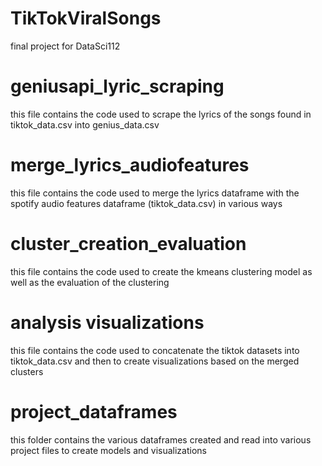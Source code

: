 # TikTokViralSongs
final project for DataSci112

# geniusapi_lyric_scraping
this file contains the code used to scrape the lyrics of the songs found in tiktok_data.csv into genius_data.csv

# merge_lyrics_audiofeatures
this file contains the code used to merge the lyrics dataframe with the spotify audio features dataframe (tiktok_data.csv) in various ways 

# cluster_creation_evaluation
this file contains the code used to create the kmeans clustering model as well as the evaluation of the clustering

# analysis visualizations
this file contains the code used to concatenate the tiktok datasets into tiktok_data.csv and then to create visualizations based on the merged clusters

# project_dataframes
this folder contains the various dataframes created and read into various project files to create models and visualizations
